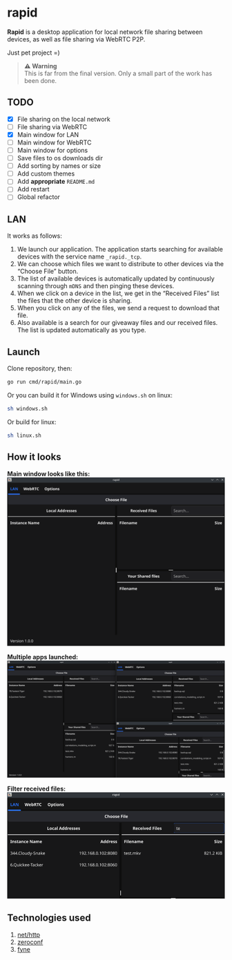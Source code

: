 # rapid

**Rapid** is a desktop application for local network file sharing between devices, as well as file sharing via WebRTC P2P.

Just pet project =)

> **⚠️ Warning**  
> This is far from the final version. Only a small part of the work has been done.

## TODO

- [x] File sharing on the local network
- [ ] File sharing via WebRTC
- [x] Main window for LAN
- [ ] Main window for WebRTC
- [ ] Main window for options
- [ ] Save files to os downloads dir
- [ ] Add sorting by names or size
- [ ] Add custom themes
- [ ] Add **appropriate** `README.md`
- [ ] Add restart
- [ ] Global refactor

## LAN

It works as follows:

1. We launch our application. The application starts searching for available devices with the service name `_rapid._tcp`.
2. We can choose which files we want to distribute to other devices via the “Choose File” button.
3. The list of available devices is automatically updated by continuously scanning through `mDNS` and then pinging these devices.
4. When we click on a device in the list, we get in the “Received Files” list the files that the other device is sharing.
5. When you click on any of the files, we send a request to download that file.
6. Also available is a search for our giveaway files and our received files. The list is updated automatically as you type.

## Launch

Clone repository, then:

```sh
go run cmd/rapid/main.go
```

Or you can build it for Windows using `windows.sh` on linux:

```sh
sh windows.sh
```

Or build for linux:

```sh
sh linux.sh
```

## How it looks

**Main window looks like this:**
![Demo](./images/image.png)

**Multiple apps launched:**
![Multiple Demo](./images/image-1.png)

**Filter received files:**
![Filter Demo](./images/image-2.png)

## Technologies used

1. [net/http](https://pkg.go.dev/net/http)
2. [zeroconf](https://github.com/grandcat/zeroconf)
3. [fyne](https://fyne.io/)